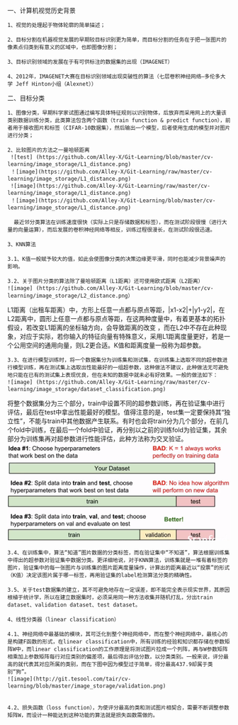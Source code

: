 一、计算机视觉历史背景

    1、视觉的处理起于物体轮廓的简单描述；
 
    2、目标分割在机器视觉发展的早期较目标识别更为简单，而目标分割的任务在于把一张图片的像素点归类到有意义的区域中，也即图像分割；

    3、目标识别领域的发展在于有可供标注的数据集的出现（IMAGENET）

    4、2012年，IMAGENET大赛在目标识别领域出现突破性的算法（七层卷积神经网络—多伦多大学 Jeff Hinton小组（Alexnet））

二、目标分类

    1、图像分类，早期科学家试图通过编写具体特征规则以识别物体，后放弃而采用网上的大量该类别数据训练分类，此类算法包含两个函数（train function & predict function），前者用于接收图片和标签（CIFAR-10数据集），然后输出一个模型，后者使用生成的模型并对图片进行分类；

    2、比较图片的方法之一曼哈顿距离
     ![test] (https://github.com/Alley-X/Git-Learning/blob/master/cv-learning/image_storage/L1_distance.png)
     ！[image](https://github.com/Alley-X/Git-Learning/raw/master/cv-learning/image_storage/L1_distance.png)
     ![image](https://github.com/Alley-X/Git-Learning/raw/master/cv-learning/image_storage/L1_distance.png)
     ！[image](https://github.com/Alley-X/Git-Learning/blob/master/cv-learning/image_storage/L1_distance.png)

      最近邻分类算法在训练速度很快（实际上只是存储数据和标签），而在测试阶段很慢（进行大量的向量运算），而后发展的卷积神经网络等相反，训练过程很漫长，在测试阶段很迅速。

    3、KNN算法

    3.1、K值一般赋予较大的值，如此会使图像分类的决策边缘更平滑，同时也能减少背景噪声的影响。

    3.2、关于图片分类的算法除了曼哈顿距离（L1距离）还可使用欧式距离（L2距离）
    ![image] (https://github.com/Alley-X/Git-Learning/blob/master/cv-learning/image_storage/L2_distance.png）

L1距离（出租车距离）中，方形上任意一点都与原点等距，|x1-x2|+|y1-y2|，在L2距离中，圆形上任意一点都与原点等距，在这两种度量中，有着更基本的拓扑假设，若改变L1距离的坐标轴方向，会导致距离的改变 ，而在L2中不存在此种现象，对应于实际，若你输入的特征向量有特殊意义，采用L1距离度量更好，若是一个公用空间的通用向量，则L2更合适。K值和距离度量一般称为超参数。

    3.3、在进行模型训练时，将一个数据集分为训练集和测试集，在训练集上选取不同的超参数进行模型训练，再在测试集上选取出性能最好的一组超参数，这种做法不建议，此种做法无可避免地只能在已有的测试集上表现优良，但在未知的数据中就未必有好效果。一般的做法如下：
    ![image] (https://github.com/Alley-X/Git-Learning/raw/master/cv-learning/image_storage/dataset_classification.png)

将整个数据集分为三个部分，train中设置不同的超参数训练，再在验证集中进行评估，最后在test中拿出性能最好的模型。值得注意的是，test集一定要保持其“独立性”，不能与train中其他数据产生联系。有时也会将train分为几个部分，在前几个fold中训练，在最后一个fold中验证，再分别以之前的训练fold为验证集，其余部分为训练集再对超参数进行性能评估，此种方法称为交叉验证。
![image](https://github.com/Alley-X/Git-Learning/blob/master/cv-learning/image_storage/dataset_classification.png)


    3.4、在训练集中，算法“知道”图片数据的分类标签，而在验证集中“不知道”，算法根据训练集中得出的超参数对验证集中数据分类。更详细地说，对于KNN算法，训练集就是一堆有着标签的图片，验证集中的每一张图片与训练集的图片距离度量操作，计算出的距离最近以“投票”的形式（K值）决定该图片属于哪一标签，再用验证集的label检测算法分类的精确性。

    3.5、关于test数据集的建立，其不可避免地存在一定误差，即不能完全表示现实世界，其原因根植于统计学，所以在建立数据集时，必须采用同一种方法收集并随机打乱，分出train dataset、validation dataset、test dataset。

    4、线性分类器（linear classification）

    4.1、神经网络中最基础的模块，其可泛化到整个神经网络中，而在整个神经网络中，最核心的是构建F函数的形式，在linear classification中，所有训练的经验和知识都存储在参数矩阵W中，而linear classification的工作原理是将测试图片拉成一个列阵，再与W参数矩阵相乘加上参数矩阵每行对应类别的偏差项，最后得出评估分数，以分类类别。一般来说，评分最高的就代表其对应所属的类别，而在下图中因为模型过于简单，得分最高437.9却属于类别“狗”。
    ![image](http://git.tesool.com/tair/cv-learning/blob/master/image_storage/validation.png)


    4.2、损失函数（loss function），为使评分最高的类和测试图片相契合，需要不断调整参数矩阵W，而设计一种能达到这种功能的算法就是损失函数需做的。


